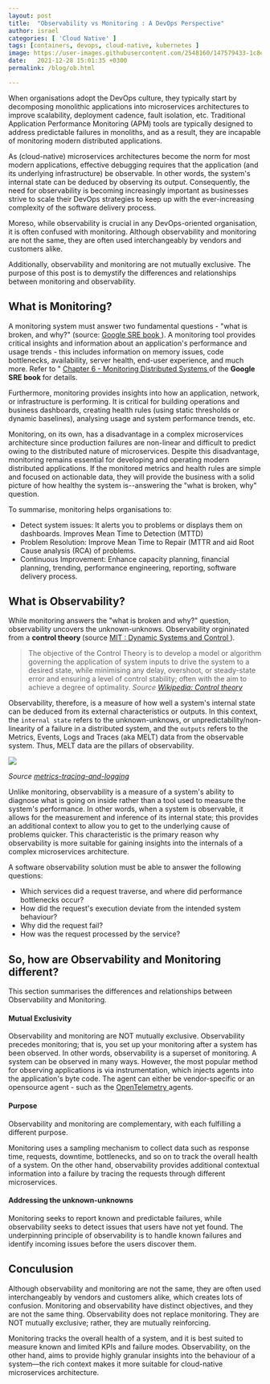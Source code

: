 ```yaml
---
layout: post
title:  "Observability vs Monitoring : A DevOps Perspective"
author: israel
categories: [ 'Cloud Native' ]
tags: [containers, devops, cloud-native, kubernetes ]
image: https://user-images.githubusercontent.com/2548160/147579433-1c8ead27-8c3a-436c-adc0-3ac194fc7bfe.jpg
date:   2021-12-28 15:01:35 +0300
permalink: /blog/ob.html

---
```


When organisations adopt the DevOps culture, they typically start by decomposing monolithic applications into microservices architectures to improve scalability, deployment cadence, fault isolation, etc. Traditional Application Performance Monitoring (APM) tools are typically designed to address predictable failures in monoliths, and as a result, they are incapable of monitoring modern distributed applications.

As (cloud-native) microservices architectures become the norm for most modern applications, effective debugging requires that the application (and its underlying infrastructure) be observable. In other words, the system's internal state can be deduced by observing its output. Consequently, the need for observability is becoming increasingly important as businesses strive to scale their DevOps strategies to keep up with the ever-increasing complexity of the software delivery process.

Moreso, while observability is crucial in any DevOps-oriented organisation, it is often confused with monitoring. Although observability and monitoring are not the same, they are often used interchangeably by vendors and customers alike. 

Additionally, observability and monitoring are not mutually exclusive. The purpose of this post is to demystify the differences and relationships between monitoring and observability.

## What is Monitoring? 
A monitoring system must answer two fundamental questions - "what is broken, and why?" (source: <a href="https://sre.google/sre-book/" target="_blank"> Google SRE book </a>). A monitoring tool provides critical insights and information about an application's performance and usage trends - this includes information on memory issues, code bottlenecks, availability, server health, end-user experience, and much more. 
Refer to " <a href="https://sre.google/sre-book/monitoring-distributed-systems/" target="_blank"> Chapter 6 - Monitoring Distributed Systems </a> of the <b> Google SRE book </b> for details. 

Furthermore, monitoring provides insights into how an application, network, or infrastructure is performing. It is critical for building operations and business dashboards, creating health rules (using static thresholds or dynamic baselines), analysing usage and system performance trends, etc.

Monitoring, on its own, has a disadvantage in a complex microservices architecture since production failures are non-linear and difficult to predict owing to the distributed nature of microservices. Despite this disadvantage, monitoring remains essential for developing and operating modern distributed applications. If the monitored metrics and health rules are simple and focused on actionable data, they will provide the business with a solid picture of how healthy the system is--answering the "what is broken, why" question.

To summarise, monitoring helps organisations to: 
- Detect system issues: It alerts you to problems or displays them on dashboards. Improves Mean Time to Detection (MTTD)
- Problem Resolution: Improve Mean Time to Repair (MTTR and aid Root Cause analysis (RCA) of problems. 
- Continuous Improvement: Enhance capacity planning, financial planning, trending, performance engineering, reporting, software delivery process.

## What is Observability? 
While monitoring answers the "what is broken and why?" question, observability uncovers the unknown-unknows. Observability orgininated from a <b>control theory </b> (source <a href="https://ocw.mit.edu/courses/electrical-engineering-and-computer-science/6-241j-dynamic-systems-and-control-spring-2011/readings/MIT6_241JS11_chap24.pdf" target="_blank">  MIT : Dynamic Systems and
Control </a> ). 


> The objective of the Control Theory is to develop a model or algorithm governing the application of system inputs to drive the system to a desired state, while minimising any delay, overshoot, or steady-state error and ensuring a level of control stability; often with the aim to achieve a degree of optimality.
<i> Source <a href="https://en.wikipedia.org/wiki/Control_theory" target="_blank"> Wikipedia: Control theory </a> </i>

Observability, therefore, is a measure of how well a system's internal state can be deduced from its external characteristics or outputs. In this context, the `internal state` refers to the unknown-unknows, or unpredictability/non-linearity of a failure in a distributed system, and the `outputs` refers to the Metrics, Events, Logs and Traces (aka MELT) data from the observable system. Thus, MELT data are the pillars of observability. 

<p class="aligncenter">
<img class="lazyimg" src="https://user-images.githubusercontent.com/2548160/147602582-abbee2bb-f030-4f3f-95cd-23b9b5329b1e.jpg"/> 
<br>
</p>
<i>Source <a href="https://peter.bourgon.org/blog/2017/02/21/metrics-tracing-and-logging.html"> metrics-tracing-and-logging</a> </i>
 
Unlike monitoring, observability is a measure of a system's ability to diagnose what is going on inside rather than a tool used to measure the system's performance. In other words, when a system is observable, it allows for the measurement and inference of its internal state; this provides an additional context to allow you to get to the underlying cause of problems quicker. This characteristic is the primary reason why observability is more suitable for gaining insights into the internals of a complex microservices architecture.

A software observability solution must be able to answer the following questions: 

- Which services did a request traverse, and where did performance bottlenecks occur?
- How did the request's execution deviate from the intended system behaviour?
- Why did the request fail?
- How was the request processed by the service?

## So, how are Observability and Monitoring different? 

This section summarises the differences and relationships between Observability and Monitoring. 

#### Mutual Exclusivity 
Observability and monitoring are NOT mutually exclusive. Observability precedes monitoring; that is, you set up your monitoring after a system has been observed. In other words, observability is a superset of monitoring. A system can be observed in many ways. However, the most popular method for observing applications is via instrumentation, which injects agents into the application's byte code. The agent can either be vendor-specific or an opensource agent - such as the <a href="https://opentelemetry.io/docs/collector/getting-started/" target="_blank"> OpenTelemetry </a> agents. 

#### Purpose  
Observability and monitoring are complementary, with each fulfilling a different purpose. 

Monitoring uses a sampling mechanism to collect data such as response time, requests, downtime, bottlenecks, and so on to track the overall health of a system. On the other hand, observability provides additional contextual information into a failure by tracing the requests through different microservices. 

#### Addressing the unknown-unknowns
Monitoring seeks to report known and predictable failures, while observability seeks to detect issues that users have not yet found. The underpinning principle of observability is to handle known failures and identify incoming issues before the users discover them.

## Conculusion  
Although observability and monitoring are not the same, they are often used interchangeably by vendors and customers alike, which creates lots of confusion.
Monitoring and observability have distinct objectives, and they are not the same thing. Observability does not replace monitoring. They are NOT mutually exclusive; rather, they are mutually reinforcing.

Monitoring tracks the overall health of a system, and it is best suited to measure known and limited KPIs and failure modes. Observability, on the other hand, aims to provide highly granular insights into the behaviour of a system—the rich context makes it more suitable for cloud-native microservices architecture.
